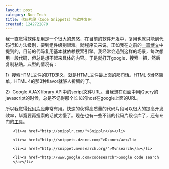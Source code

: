 ```yaml
---
layout: post
category: Non-Tech
title: 代码片段（Code Snippets）与软件复用
created: 1242722879
---
```

<p>我一直觉得<a href="http://en.wikipedia.org/wiki/Code_reuse">软件复用</a>是一个很大的忽悠，在目前的软件开发中，复用也就只能到代码行和方法级别，要到组件级别很难。就程序员来说，正如我在之前的<a href="http://www.cheng-fu.com/node/63">一篇博文</a>中提到的，目前的代码复用基本就依赖搜索引擎。我经常会遇到这样的场景，每次想用一段代码，但总是想不起来具体的内容。于是就打开google，搜索一把，然后复制粘贴。典型的情况有：</p>

<p>1）搜索HTML文件的DTD定义，就是HTML文件最上面的那句话。HTML 5当然简单，HTML 4的那3种flavor就够人折腾的了。</p>

<p>2）Google AJAX library API中的script文件URL。当我想在页面中用jQuery的javascript的时候，总是不记得那个长长的host在google上面的URL。</p>

<p>所以我觉得<a href="http://en.wikipedia.org/wiki/Code_snippets">代码片段</a>非常有用。快速的获得高质量的代码片段可以很大的提高开发效率，毕竟要再搜索的话就太慢了。现在也有一些不错的代码片段仓库了，还有专门的<a href="http://ttp://www.snipitpro.com/">工具</a>。</p>

<ul>

    <li><a href="http://snipplr.com/">Snipplr</a></li>

    <li><a href="http://snippets.dzone.com/">Dzone</a></li>

    <li><a href="http://snippet.mvnsearch.org/">Mvnsearch</a></li>

    <li><a href="http://www.google.com/codesearch">Google code search </a></li>

</ul>

<p>&nbsp;</p>
